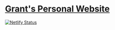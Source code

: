 # [Grant's Personal Website](http://ggurvis.com)

[![Netlify Status](https://api.netlify.com/api/v1/badges/b51792b3-6ce2-43e3-b452-c954d5d24557/deploy-status)](https://app.netlify.com/sites/grantgurvis/deploys)
